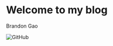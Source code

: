 # Welcome to my blog
Brandon Gao






![GitHub](https://drive.google.com/open?id=1oglp4k9hRs7LwebA94tflqBpcdKgQh88)
